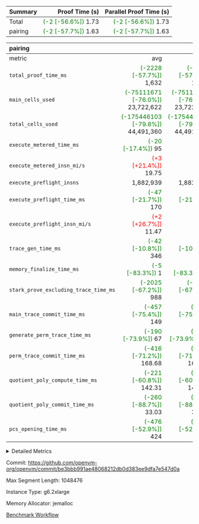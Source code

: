 | Summary | Proof Time (s) | Parallel Proof Time (s) |
|:---|---:|---:|
| Total | <span style='color: green'>(-2 [-56.6%])</span> 1.73 | <span style='color: green'>(-2 [-56.6%])</span> 1.73 |
| pairing | <span style='color: green'>(-2 [-57.7%])</span> 1.63 | <span style='color: green'>(-2 [-57.7%])</span> 1.63 |


| pairing |||||
|:---|---:|---:|---:|---:|
|metric|avg|sum|max|min|
| `total_proof_time_ms ` | <span style='color: green'>(-2228 [-57.7%])</span> 1,632 | <span style='color: green'>(-2228 [-57.7%])</span> 1,632 | <span style='color: green'>(-2228 [-57.7%])</span> 1,632 | <span style='color: green'>(-2228 [-57.7%])</span> 1,632 |
| `main_cells_used     ` | <span style='color: green'>(-75111671 [-76.0%])</span> 23,722,622 | <span style='color: green'>(-75111671 [-76.0%])</span> 23,722,622 | <span style='color: green'>(-75111671 [-76.0%])</span> 23,722,622 | <span style='color: green'>(-75111671 [-76.0%])</span> 23,722,622 |
| `total_cells_used    ` | <span style='color: green'>(-175446103 [-79.8%])</span> 44,491,360 | <span style='color: green'>(-175446103 [-79.8%])</span> 44,491,360 | <span style='color: green'>(-175446103 [-79.8%])</span> 44,491,360 | <span style='color: green'>(-175446103 [-79.8%])</span> 44,491,360 |
| `execute_metered_time_ms` | <span style='color: green'>(-20 [-17.4%])</span> 95 | -          | -          | -          |
| `execute_metered_insn_mi/s` | <span style='color: red'>(+3 [+21.4%])</span> 19.75 | -          | <span style='color: red'>(+3 [+21.4%])</span> 19.75 | <span style='color: red'>(+3 [+21.4%])</span> 19.75 |
| `execute_preflight_insns` |  1,882,939 |  1,882,939 |  1,882,939 |  1,882,939 |
| `execute_preflight_time_ms` | <span style='color: green'>(-47 [-21.7%])</span> 170 | <span style='color: green'>(-47 [-21.7%])</span> 170 | <span style='color: green'>(-47 [-21.7%])</span> 170 | <span style='color: green'>(-47 [-21.7%])</span> 170 |
| `execute_preflight_insn_mi/s` | <span style='color: red'>(+2 [+26.7%])</span> 11.47 | -          | <span style='color: red'>(+2 [+26.7%])</span> 11.47 | <span style='color: red'>(+2 [+26.7%])</span> 11.47 |
| `trace_gen_time_ms   ` | <span style='color: green'>(-42 [-10.8%])</span> 346 | <span style='color: green'>(-42 [-10.8%])</span> 346 | <span style='color: green'>(-42 [-10.8%])</span> 346 | <span style='color: green'>(-42 [-10.8%])</span> 346 |
| `memory_finalize_time_ms` | <span style='color: green'>(-5 [-83.3%])</span> 1 | <span style='color: green'>(-5 [-83.3%])</span> 1 | <span style='color: green'>(-5 [-83.3%])</span> 1 | <span style='color: green'>(-5 [-83.3%])</span> 1 |
| `stark_prove_excluding_trace_time_ms` | <span style='color: green'>(-2025 [-67.2%])</span> 988 | <span style='color: green'>(-2025 [-67.2%])</span> 988 | <span style='color: green'>(-2025 [-67.2%])</span> 988 | <span style='color: green'>(-2025 [-67.2%])</span> 988 |
| `main_trace_commit_time_ms` | <span style='color: green'>(-457 [-75.4%])</span> 149 | <span style='color: green'>(-457 [-75.4%])</span> 149 | <span style='color: green'>(-457 [-75.4%])</span> 149 | <span style='color: green'>(-457 [-75.4%])</span> 149 |
| `generate_perm_trace_time_ms` | <span style='color: green'>(-190 [-73.9%])</span> 67 | <span style='color: green'>(-190 [-73.9%])</span> 67 | <span style='color: green'>(-190 [-73.9%])</span> 67 | <span style='color: green'>(-190 [-73.9%])</span> 67 |
| `perm_trace_commit_time_ms` | <span style='color: green'>(-416 [-71.2%])</span> 168.68 | <span style='color: green'>(-416 [-71.2%])</span> 168.68 | <span style='color: green'>(-416 [-71.2%])</span> 168.68 | <span style='color: green'>(-416 [-71.2%])</span> 168.68 |
| `quotient_poly_compute_time_ms` | <span style='color: green'>(-221 [-60.8%])</span> 142.31 | <span style='color: green'>(-221 [-60.8%])</span> 142.31 | <span style='color: green'>(-221 [-60.8%])</span> 142.31 | <span style='color: green'>(-221 [-60.8%])</span> 142.31 |
| `quotient_poly_commit_time_ms` | <span style='color: green'>(-260 [-88.7%])</span> 33.03 | <span style='color: green'>(-260 [-88.7%])</span> 33.03 | <span style='color: green'>(-260 [-88.7%])</span> 33.03 | <span style='color: green'>(-260 [-88.7%])</span> 33.03 |
| `pcs_opening_time_ms ` | <span style='color: green'>(-476 [-52.9%])</span> 424 | <span style='color: green'>(-476 [-52.9%])</span> 424 | <span style='color: green'>(-476 [-52.9%])</span> 424 | <span style='color: green'>(-476 [-52.9%])</span> 424 |



<details>
<summary>Detailed Metrics</summary>

|  | memory_to_vec_partition_time_ms | keygen_time_ms | app proof_time_ms |
| --- | --- | --- |
|  | 59 | 2,241 | 1,966 | 

| group | prove_segment_time_ms | memory_to_vec_partition_time_ms | fri.log_blowup | execute_metered_time_ms | execute_metered_insns | execute_metered_insn_mi/s | compute_user_public_values_proof_time_ms |
| --- | --- | --- | --- | --- | --- | --- | --- |
| pairing | 1,632 | 41 | 1 | 95 | 1,882,939 | 19.75 | 223 | 

| group | air_name | quotient_deg | interactions | constraints |
| --- | --- | --- | --- | --- |
| pairing | AccessAdapterAir<16> | 2 | 5 | 12 | 
| pairing | AccessAdapterAir<2> | 2 | 5 | 12 | 
| pairing | AccessAdapterAir<32> | 2 | 5 | 12 | 
| pairing | AccessAdapterAir<4> | 2 | 5 | 12 | 
| pairing | AccessAdapterAir<8> | 2 | 5 | 12 | 
| pairing | BitwiseOperationLookupAir<8> | 2 | 2 | 4 | 
| pairing | MemoryMerkleAir<8> | 2 | 4 | 39 | 
| pairing | PersistentBoundaryAir<8> | 2 | 3 | 7 | 
| pairing | PhantomAir | 2 | 3 | 5 | 
| pairing | Poseidon2PeripheryAir<BabyBearParameters>, 1> | 2 | 1 | 286 | 
| pairing | ProgramAir | 1 | 1 | 4 | 
| pairing | RangeTupleCheckerAir<2> | 1 | 1 | 4 | 
| pairing | Rv32HintStoreAir | 2 | 18 | 28 | 
| pairing | VariableRangeCheckerAir | 1 | 1 | 4 | 
| pairing | VmAirWrapper<Rv32BaseAluAdapterAir, BaseAluCoreAir<4, 8> | 2 | 20 | 37 | 
| pairing | VmAirWrapper<Rv32BaseAluAdapterAir, LessThanCoreAir<4, 8> | 2 | 18 | 40 | 
| pairing | VmAirWrapper<Rv32BaseAluAdapterAir, ShiftCoreAir<4, 8> | 2 | 24 | 91 | 
| pairing | VmAirWrapper<Rv32BranchAdapterAir, BranchEqualCoreAir<4> | 2 | 11 | 20 | 
| pairing | VmAirWrapper<Rv32BranchAdapterAir, BranchLessThanCoreAir<4, 8> | 2 | 13 | 35 | 
| pairing | VmAirWrapper<Rv32CondRdWriteAdapterAir, Rv32JalLuiCoreAir> | 2 | 10 | 18 | 
| pairing | VmAirWrapper<Rv32IsEqualModAdapterAir<2, 1, 32, 32>, ModularIsEqualCoreAir<32, 4, 8> | 2 | 25 | 225 | 
| pairing | VmAirWrapper<Rv32JalrAdapterAir, Rv32JalrCoreAir> | 2 | 16 | 20 | 
| pairing | VmAirWrapper<Rv32LoadStoreAdapterAir, LoadSignExtendCoreAir<4, 8> | 2 | 18 | 33 | 
| pairing | VmAirWrapper<Rv32LoadStoreAdapterAir, LoadStoreCoreAir<4> | 2 | 17 | 40 | 
| pairing | VmAirWrapper<Rv32MultAdapterAir, DivRemCoreAir<4, 8> | 2 | 25 | 84 | 
| pairing | VmAirWrapper<Rv32MultAdapterAir, MulHCoreAir<4, 8> | 2 | 24 | 31 | 
| pairing | VmAirWrapper<Rv32MultAdapterAir, MultiplicationCoreAir<4, 8> | 2 | 19 | 19 | 
| pairing | VmAirWrapper<Rv32RdWriteAdapterAir, Rv32AuipcCoreAir> | 2 | 12 | 14 | 
| pairing | VmAirWrapper<Rv32VecHeapAdapterAir<1, 2, 2, 32, 32>, FieldExpressionCoreAir> | 2 | 415 | 480 | 
| pairing | VmAirWrapper<Rv32VecHeapAdapterAir<2, 1, 1, 32, 32>, FieldExpressionCoreAir> | 2 | 158 | 190 | 
| pairing | VmAirWrapper<Rv32VecHeapAdapterAir<2, 2, 2, 32, 32>, FieldExpressionCoreAir> | 2 | 428 | 457 | 
| pairing | VmConnectorAir | 2 | 5 | 11 | 

| group | air_name | segment | rows | prep_cols | perm_cols | main_cols | cells |
| --- | --- | --- | --- | --- | --- | --- | --- |
| pairing | AccessAdapterAir<16> | 0 | 262,144 |  | 16 | 25 | 10,747,904 | 
| pairing | AccessAdapterAir<32> | 0 | 131,072 |  | 16 | 41 | 7,471,104 | 
| pairing | AccessAdapterAir<8> | 0 | 524,288 |  | 16 | 17 | 17,301,504 | 
| pairing | BitwiseOperationLookupAir<8> | 0 | 65,536 | 3 | 8 | 2 | 655,360 | 
| pairing | MemoryMerkleAir<8> | 0 | 32,768 |  | 16 | 32 | 1,572,864 | 
| pairing | PersistentBoundaryAir<8> | 0 | 32,768 |  | 12 | 20 | 1,048,576 | 
| pairing | PhantomAir | 0 | 1 |  | 12 | 6 | 18 | 
| pairing | Poseidon2PeripheryAir<BabyBearParameters>, 1> | 0 | 32,768 |  | 8 | 300 | 10,092,544 | 
| pairing | ProgramAir | 0 | 32,768 |  | 8 | 10 | 589,824 | 
| pairing | RangeTupleCheckerAir<2> | 0 | 524,288 | 2 | 8 | 1 | 4,718,592 | 
| pairing | Rv32HintStoreAir | 0 | 256 |  | 44 | 32 | 19,456 | 
| pairing | VariableRangeCheckerAir | 0 | 262,144 | 2 | 8 | 1 | 2,359,296 | 
| pairing | VmAirWrapper<Rv32BaseAluAdapterAir, BaseAluCoreAir<4, 8> | 0 | 1,048,576 |  | 52 | 36 | 92,274,688 | 
| pairing | VmAirWrapper<Rv32BaseAluAdapterAir, LessThanCoreAir<4, 8> | 0 | 65,536 |  | 40 | 37 | 5,046,272 | 
| pairing | VmAirWrapper<Rv32BaseAluAdapterAir, ShiftCoreAir<4, 8> | 0 | 2,048 |  | 52 | 53 | 215,040 | 
| pairing | VmAirWrapper<Rv32BranchAdapterAir, BranchEqualCoreAir<4> | 0 | 262,144 |  | 28 | 26 | 14,155,776 | 
| pairing | VmAirWrapper<Rv32BranchAdapterAir, BranchLessThanCoreAir<4, 8> | 0 | 131,072 |  | 32 | 32 | 8,388,608 | 
| pairing | VmAirWrapper<Rv32CondRdWriteAdapterAir, Rv32JalLuiCoreAir> | 0 | 8,192 |  | 28 | 18 | 376,832 | 
| pairing | VmAirWrapper<Rv32IsEqualModAdapterAir<2, 1, 32, 32>, ModularIsEqualCoreAir<32, 4, 8> | 0 | 32 |  | 56 | 166 | 7,104 | 
| pairing | VmAirWrapper<Rv32JalrAdapterAir, Rv32JalrCoreAir> | 0 | 65,536 |  | 36 | 28 | 4,194,304 | 
| pairing | VmAirWrapper<Rv32LoadStoreAdapterAir, LoadStoreCoreAir<4> | 0 | 1,048,576 |  | 52 | 41 | 97,517,568 | 
| pairing | VmAirWrapper<Rv32MultAdapterAir, MulHCoreAir<4, 8> | 0 | 256 |  | 72 | 39 | 28,416 | 
| pairing | VmAirWrapper<Rv32MultAdapterAir, MultiplicationCoreAir<4, 8> | 0 | 512 |  | 52 | 31 | 42,496 | 
| pairing | VmAirWrapper<Rv32RdWriteAdapterAir, Rv32AuipcCoreAir> | 0 | 32,768 |  | 28 | 20 | 1,572,864 | 
| pairing | VmAirWrapper<Rv32VecHeapAdapterAir<2, 1, 1, 32, 32>, FieldExpressionCoreAir> | 0 | 1,024 |  | 320 | 263 | 596,992 | 
| pairing | VmAirWrapper<Rv32VecHeapAdapterAir<2, 2, 2, 32, 32>, FieldExpressionCoreAir> | 0 | 16,384 |  | 604 | 497 | 18,038,784 | 
| pairing | VmConnectorAir | 0 | 2 | 1 | 16 | 5 | 42 | 

| group | segment | trace_gen_time_ms | total_proof_time_ms | total_cells_used | total_cells | system_trace_gen_time_ms | stark_prove_excluding_trace_time_ms | single_trace_gen_time_ms | quotient_poly_compute_time_ms | quotient_poly_commit_time_ms | query phase_time_ms | perm_trace_commit_time_ms | pcs_opening_time_ms | partially_prove_time_ms | open_time_ms | memory_finalize_time_ms | main_trace_commit_time_ms | main_cells_used | generate_perm_trace_time_ms | execute_preflight_time_ms | execute_preflight_insns | execute_preflight_insn_mi/s | evaluate matrix_time_ms | eval_and_commit_quotient_time_ms | build fri inputs_time_ms | OpeningProverGpu::open_time_ms |
| --- | --- | --- | --- | --- | --- | --- | --- | --- | --- | --- | --- | --- | --- | --- | --- | --- | --- | --- | --- | --- | --- | --- | --- | --- | --- | --- |
| pairing | 0 | 346 | 1,632 | 44,491,360 | 304,931,516 | 346 | 988 | 0 | 142.31 | 33.03 | 7 | 168.68 | 424 | 238 | 423 | 1 | 149 | 23,722,622 | 67 | 170 | 1,882,939 | 11.47 | 39 | 177 | 3 | 423 | 

| group | segment | trace_height_constraint | weighted_sum | threshold |
| --- | --- | --- | --- | --- |
| pairing | 0 | 0 | 5,382,342 | 2,013,265,921 | 
| pairing | 0 | 1 | 18,152,512 | 2,013,265,921 | 
| pairing | 0 | 2 | 2,691,171 | 2,013,265,921 | 
| pairing | 0 | 3 | 25,000,068 | 2,013,265,921 | 
| pairing | 0 | 4 | 131,072 | 2,013,265,921 | 
| pairing | 0 | 5 | 65,536 | 2,013,265,921 | 
| pairing | 0 | 6 | 6,016,192 | 2,013,265,921 | 
| pairing | 0 | 7 | 4,096 | 2,013,265,921 | 
| pairing | 0 | 8 | 58,426,029 | 2,013,265,921 | 

</details>


Commit: https://github.com/openvm-org/openvm/commit/be3bbb991ae48068212db0d383ee9dfa7e547d0a

Max Segment Length: 1048476

Instance Type: g6.2xlarge

Memory Allocator: jemalloc

[Benchmark Workflow](https://github.com/openvm-org/openvm/actions/runs/17186702810)
